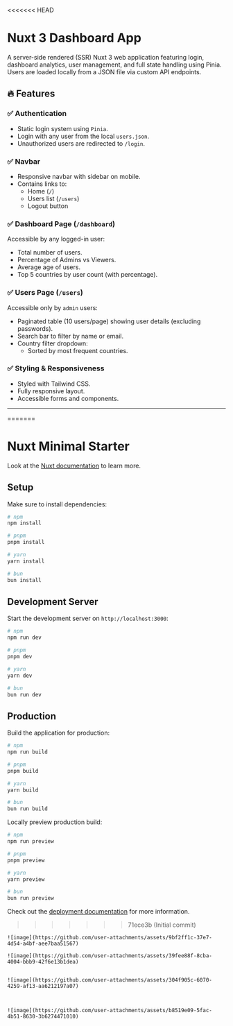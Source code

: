 <<<<<<< HEAD

# Nuxt 3 Dashboard App

A server-side rendered (SSR) Nuxt 3 web application featuring login, dashboard analytics, user management, and full state handling using Pinia. Users are loaded locally from a JSON file via custom API endpoints.

## 🔥 Features

### ✅ Authentication
- Static login system using `Pinia`.
- Login with any user from the local `users.json`.
- Unauthorized users are redirected to `/login`.

### ✅ Navbar
- Responsive navbar with sidebar on mobile.
- Contains links to:
  - Home (`/`)
  - Users list (`/users`)
  - Logout button

### ✅ Dashboard Page (`/dashboard`)
Accessible by any logged-in user:
- Total number of users.
- Percentage of Admins vs Viewers.
- Average age of users.
- Top 5 countries by user count (with percentage).

### ✅ Users Page (`/users`)
Accessible only by `admin` users:
- Paginated table (10 users/page) showing user details (excluding passwords).
- Search bar to filter by name or email.
- Country filter dropdown:
  - Sorted by most frequent countries.

### ✅ Styling & Responsiveness
- Styled with Tailwind CSS.
- Fully responsive layout.
- Accessible forms and components.

---
=======
# Nuxt Minimal Starter

Look at the [Nuxt documentation](https://nuxt.com/docs/getting-started/introduction) to learn more.

## Setup

Make sure to install dependencies:

```bash
# npm
npm install

# pnpm
pnpm install

# yarn
yarn install

# bun
bun install
```

## Development Server

Start the development server on `http://localhost:3000`:

```bash
# npm
npm run dev

# pnpm
pnpm dev

# yarn
yarn dev

# bun
bun run dev
```

## Production

Build the application for production:

```bash
# npm
npm run build

# pnpm
pnpm build

# yarn
yarn build

# bun
bun run build
```

Locally preview production build:

```bash
# npm
npm run preview

# pnpm
pnpm preview

# yarn
yarn preview

# bun
bun run preview
```

Check out the [deployment documentation](https://nuxt.com/docs/getting-started/deployment) for more information.
>>>>>>> 71ece3b (Initial commit)



```Home Page .
![image](https://github.com/user-attachments/assets/9bf2ff1c-37e7-4d54-a4bf-aee7baa51567)

```
```Login Page  .
![image](https://github.com/user-attachments/assets/39fee88f-8cba-4004-bbb9-42f6e13b1dea)


```
```Dashboard
![image](https://github.com/user-attachments/assets/304f905c-6070-4259-af13-aa6212197a07)


```
```Users

![image](https://github.com/user-attachments/assets/b8519e09-5fac-4b51-8630-3b6274471010)

```

